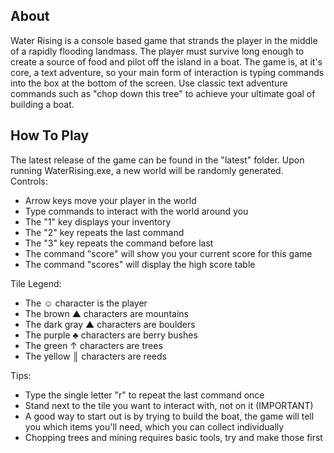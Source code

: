 ﻿About
----------------------------------------------

Water Rising is a console based game that strands the player in the middle of a rapidly flooding landmass. The player must survive long enough to create a source of food and pilot
off the island in a boat. The game is, at it's core, a text adventure, so your main form of interaction is typing commands into the box at the bottom of the screen. Use classic text adventure commands such as "chop down this tree" to achieve your ultimate goal of building a boat.

How To Play
----------------------------------------------
The latest release of the game can be found in the "latest" folder. Upon running WaterRising.exe, a new world will be randomly generated.  
Controls:

 - Arrow keys move your player in the world
 - Type commands to interact with the world around you
 - The "1" key displays your inventory
 - The "2" key repeats the last command
 - The "3" key repeats the command before last
 - The command "score" will show you your current score for this game
 - The command "scores" will display the high score table

Tile Legend:

 - The ☺ character is the player
 - The brown ▲ characters are mountains
 - The dark gray ▲ characters are boulders
 - The purple ♣ characters are berry bushes
 - The green ↑ characters are trees
 - The yellow ║ characters are reeds

Tips:
 - Type the single letter "r" to repeat the last command once
 - Stand next to the tile you want to interact with, not on it (IMPORTANT)
 - A good way to start out is by trying to build the boat, the game will tell you which items you'll need, which you can collect individually
 - Chopping trees and mining requires basic tools, try and make those first
